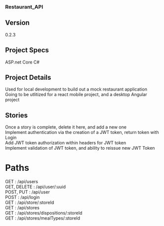 ### Restaurant_API  

## Version  
0.2.3

## Project Specs  
ASP.net Core C#  

## Project Details  
Used for local development to build out a mock restaurant application  
Going to be utlitized for a react mobile project, and a desktop Angular project  

## Stories  
Once a story is complete, delete it here, and add a new one  
Implement authentication via the creation of a JWT token, return token with Login  
Add JWT token authorization within headers for JWT token  
Implement validation of JWT token, and ability to reissue new JWT Token  

# Paths  
GET					: /api/users  
GET, DELETE			: /api/user/:uuid  
POST, PUT			: /api/user  
POST				: /api/login  
GET					: /api/store/:storeId  
GET					: /api/stores  
GET					: /api/stores/dispositions/:storeId  
GET					: /api/stores/mealTypes/:storeId  
